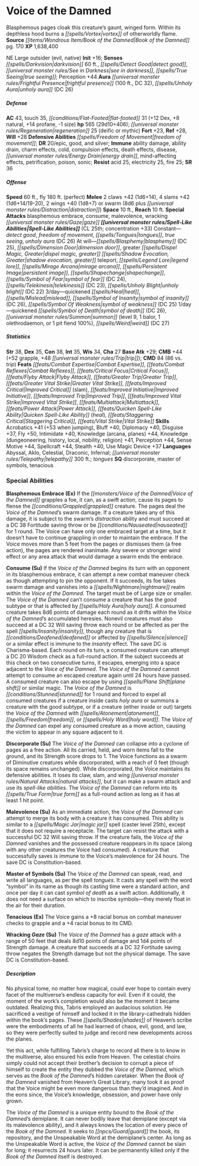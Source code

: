 ﻿---
cssclass: [monsters]

---

# Voice of the Damned
Blasphemous pages cloak this creature’s gaunt, winged form. Within its depthless hood burns a _[[spells/Vortex|vortex]]_ of otherworldly flame.
**Source** _[[items/Wondrous Item/Book of the Damned|Book of the Damned]]_ pg. 170
**XP** 1,638,400

NE Large outsider (evil, native)
**Init** +16; **Senses** _[[spells/Darkvision|darkvision]]_ 60 ft., _[[spells/Detect Good|detect good]]_, _[[universal monster rules/See in Darkness|see in darkness]]_, _[[spells/True Seeing|true seeing]]_; Perception +44
**Aura** _[[universal monster rules/Frightful Presence|frightful presence]]_ (100 ft., DC 32), _[[spells/Unholy Aura|unholy aura]]_ (DC 26)

##### Defense

**AC** 43, touch 35, _[[conditions/Flat-Footed|flat-footed]]_ 31 (+12 Dex, +8 natural, +14 profane, -1 size)
**hp** 565 (29d10+406); _[[universal monster rules/Regeneration|regeneration]]_ 25 (deific or mythic)
**Fort** +23, **Ref** +28, **Will** +28
**Defensive Abilities** _[[spells/Freedom of Movement|freedom of movement]]_; **DR** 20/epic, good, and silver; **Immune** ability damage, ability drain, charm effects, cold, compulsion effects, death effects, disease, _[[universal monster rules/Energy Drain|energy drain]]_, mind-affecting effects, petrification, poison, sonic; **Resist** acid 25, electricity 25, fire 25; **SR** 36

##### Offense
**Speed** 60 ft., fly 180 ft. (perfect)
**Melee** 2 claws +42 (1d6+14), 4 slams +42 (1d6+14/19-20), 2 wings +40 (1d8+7) or swarm (8d6 plus _[[universal monster rules/Distraction|distraction]]_)
**Space** 10 ft., **Reach** 10 ft.
**Special Attacks** blasphemous embrace, consume, malevolence, wracking _[[universal monster rules/Gaze|gaze]]_
**_[[universal monster rules/Spell-Like Abilities|Spell-Like Abilities]]_** (CL 25th; concentration +33)
Constant—_detect good_, _freedom of movement_, _[[spells/Tongues|tongues]]_, _true seeing_, _unholy aura_ (DC 26)
 At will—_[[spells/Blasphemy|blasphemy]]_ (DC 25), _[[spells/Dimension Door|dimension door]]_, greater _[[spells/Dispel Magic, Greater|dispel magic, greater]]_ _[[spells/Shadow Evocation, Greater|shadow evocation, greater]]_ teleport, _[[spells/Legend Lore|legend lore]]_, _[[spells/Mirage Arcana|mirage arcana]]_, _[[spells/Persistent Image|persistent image]]_, _[[spells/Shapechange|shapechange]]_, _[[spells/Symbol of Fear|symbol of fear]]_ (DC 24), _[[spells/Telekinesis|telekinesis]]_ (DC 23), _[[spells/Unholy Blight|unholy blight]]_ (DC 22)
 3/day—quickened _[[spells/Heal|heal]]_, _[[spells/Mislead|mislead]]_, _[[spells/Symbol of Insanity|symbol of insanity]]_ (DC 26), _[[spells/Symbol Of Weakness|symbol of weakness]]_ (DC 25)
 1/day—quickened _[[spells/Symbol of Death|symbol of death]]_ (DC 26), _[[universal monster rules/Summon|summon]]_ (level 9, 1 balor, 1 olethrodaemon, or 1 pit fiend 100%), _[[spells/Weird|weird]]_ (DC 27)

##### Statistics
**Str** 38, **Dex** 35, **Con** 38, **Int** 35, **Wis** 34, **Cha** 27
**Base Atk** +29; **CMB** +44 (+52 grapple, +48 _[[universal monster rules/Trip|trip]]_); **CMD** 84 (86 vs. _trip_)
**Feats** _[[feats/Combat Expertise|Combat Expertise]]_, _[[feats/Combat Reflexes|Combat Reflexes]]_, _[[feats/Critical Focus|Critical Focus]]_, _[[feats/Flyby Attack|Flyby Attack]]_, _[[feats/Greater Trip|Greater Trip]]_, _[[feats/Greater Vital Strike|Greater Vital Strike]]_, _[[feats/Improved Critical|Improved Critical]]_ (slam), _[[feats/Improved Initiative|Improved Initiative]]_, _[[feats/Improved Trip|Improved Trip]]_, _[[feats/Improved Vital Strike|Improved Vital Strike]]_, _[[feats/Multiattack|Multiattack]]_, _[[feats/Power Attack|Power Attack]]_, _[[feats/Quicken Spell-Like Ability|Quicken Spell-Like Ability]]_ (_heal_), _[[feats/Staggering Critical|Staggering Critical]]_, _[[feats/Vital Strike|Vital Strike]]_
**Skills** Acrobatics +41 (+53 when jumping), Bluff +40, Diplomacy +40, Disguise +37, Fly +50, Intimidate +40, Knowledge (arcana, planes) +44, Knowledge (dungeoneering, history, local, nobility, religion) +41, Perception +44, Sense Motive +44, Spellcraft +44, Stealth +40, Use Magic Device +37
**Languages** Abyssal, Aklo, Celestial, Draconic, Infernal; _[[universal monster rules/Telepathy|telepathy]]_ 300 ft.; _tongues_
**SQ** discorporate, master of symbols, tenacious

### Special Abilities

**Blasphemous Embrace (Ex)** If the _[[monsters/Voice of the Damned|Voice of the Damned]]_ grapples a foe, it can, as a swift action, cause its pages to flense the _[[conditions/Grappled|grappled]]_ creature. The pages deal the _Voice of the Damned_’s swarm damage. If a creature takes any of this damage, it is subject to the swarm’s _distraction_ ability and must succeed at a DC 38 Fortitude saving throw or be _[[conditions/Nauseated|nauseated]]_ for 1 round. The Voice can have only one embraced target at a time, but it doesn’t have to continue grappling in order to maintain the embrace. If the Voice moves more than 5 feet from the pages or dismisses them (a free action), the pages are rendered inanimate. Any severe or stronger wind effect or any area attack that would damage a swarm ends the embrace.

**Consume (Su)** If the _Voice of the Damned_ begins its turn with an opponent in its blasphemous embrace, it can attempt a new combat maneuver check as though attempting to pin the opponent. If it succeeds, its foe takes swarm damage and vanishes into a _[[spells/Nightmare|nightmare]]_ realm within the _Voice of the Damned_. The target must be of Large size or smaller. The _Voice of the Damned_ can’t consume a creature that has the good subtype or that is affected by _[[spells/Holy Aura|holy aura]]_. A consumed creature takes 8d6 points of damage each round as it drifts within the _Voice of the Damned_’s accumulated heresies. Nonevil creatures must also succeed at a DC 32 Will saving throw each round or be affected as per the spell _[[spells/Insanity|insanity]]_, though any creature that is _[[conditions/Deafened|deafened]]_ or affected by _[[spells/Silence|silence]]_ or a similar effect is immune to the _insanity_ effect. The save DC is Charisma-based. Each round on its turn, a consumed creature can attempt a DC 20 Wisdom check as a full-round action. If the subject succeeds at this check on two consecutive turns, it escapes, emerging into a space adjacent to the _Voice of the Damned_. The _Voice of the Damned_ cannot attempt to consume an escaped creature again until 24 hours have passed. A consumed creature can also escape by using _[[spells/Plane Shift|plane shift]]_ or similar magic. The _Voice of the Damned_ is _[[conditions/Stunned|stunned]]_ for 1 round and forced to expel all consumed creatures if a creature inside casts _holy aura_ or summons a creature with the good subtype, or if a creature (either inside or out) targets the _Voice of the Damned_ with _[[spells/Atonement|atonement]]_, _[[spells/Freedom|freedom]]_, or _[[spells/Holy Word|holy word]]_. The _Voice of the Damned_ can expel any consumed creature as a move action, causing the victim to appear in any square adjacent to it.

**Discorporate (Su)** The _Voice of the Damned_ can collapse into a cyclone of pages as a free action. All its carried, held, and worn items fall to the ground, and its Strength score drops to 1. The Voice functions as a swarm of Diminutive creatures while discorporated, with a reach of 0 feet (though its space remains unchanged). While discorporated, the Voice maintains its defensive abilities. It loses its claw, slam, and wing _[[universal monster rules/Natural Attacks|natural attacks]]_, but it can make a swarm attack and use its _spell-like abilities_. The _Voice of the Damned_ can reform into its _[[spells/True Form|true form]]_ as a full-round action as long as it has at least 1 hit point.

**Malevolence (Su)** As an immediate action, the _Voice of the Damned_ can attempt to merge its body with a creature it has consumed. This ability is similar to a _[[spells/Magic Jar|magic jar]]_ spell (caster level 25th), except that it does not require a receptacle. The target can resist the attack with a successful DC 32 Will saving throw. If the creature fails, the _Voice of the Damned_ vanishes and the possessed creature reappears in its space (along with any other creatures the Voice had consumed). A creature that successfully saves is immune to the Voice’s malevolence for 24 hours. The save DC is Constitution-based.

**Master of Symbols (Su)** The _Voice of the Damned_ can speak, read, and write all languages, as per the spell _tongues_. It casts any spell with the word ”symbol” in its name as though its casting time were a standard action, and once per day it can cast _symbol of death_ as a swift action. Additionally, it does not need a surface on which to inscribe symbols—they merely float in the air for their duration.

**Tenacious (Ex)** The Voice gains a +8 racial bonus on combat maneuver checks to grapple and a +4 racial bonus to its CMD.

**Wracking _Gaze_ (Su)** The _Voice of the Damned_ has a _gaze_ attack with a range of 50 feet that deals 8d10 points of damage and 1d4 points of Strength damage. A creature that succeeds at a DC 32 Fortitude saving throw negates the Strength damage but not the physical damage. The save DC is Constitution-based.

##### Description

No physical tome, no matter how magical, could ever hope to contain every facet of the multiverse’s endless capacity for evil. Even if it could, the moment of the work’s completion would also be the moment it became outdated. Realizing this, Tabris employed an audacious solution. He sacrificed a vestige of himself and locked it in the library-cathedrals hidden within the book’s pages. These _[[spells/Shades|shades]]_ of Heaven’s scribe were the embodiments of all he had learned of chaos, evil, good, and law, so they were perfectly suited to judge and record new developments across the planes.

Yet this act, while fulfilling Tabris’s charge to record all there is to know in the multiverse, also ensured his exile from Heaven. The celestial choirs simply could not accept their brother’s decision to corrupt a piece of himself to create the entity they dubbed the _Voice of the Damned_, which serves as the _Book of the Damned_’s hidden caretaker. When the _Book of the Damned_ vanished from Heaven’s Great Library, many took it as proof that the Voice might be even more dangerous than they’d imagined. And in the eons since, the Voice’s knowledge, obsession, and power have only grown.

The _Voice of the Damned_ is a unique entity bound to the _Book of the Damned_’s demiplane. It can never bodily leave that demiplane (except via its malevolence ability), and it always knows the location of every piece of the _Book of the Damned_. It seeks to _[[npcs/Guard|guard]]_ the book, its repository, and the Unspeakable Word at the demiplane’s center. As long as the Unspeakable Word is active, the _Voice of the Damned_ cannot be slain for long; it resurrects 24 hours later. It can be permanently killed only if the _Book of the Damned_ itself is destroyed.